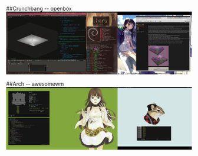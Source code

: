##Crunchbang -- openbox
![screenshot-cb](screen-cb.png)

##Arch -- awesomewm
![screenshot-arch-1](screen-arch-megane.png)
